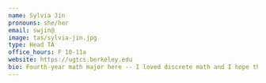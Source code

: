 ```yaml
---
name: Sylvia Jin
pronouns: she/her
email: swjin@
image: tas/sylvia-jin.jpg
type: Head TA
office_hours: F 10-11a
website: https://ugtcs.berkeley.edu
bio: Fourth-year math major here -- I loved discrete math and I hope that by the end of CS70, you will too! I teach the remote discussions on Tu/Th 9-10pm PST, so if you're unable to attend in-person or get sick and need to make up discussion attendance, feel free come to mine! :)
---
```


